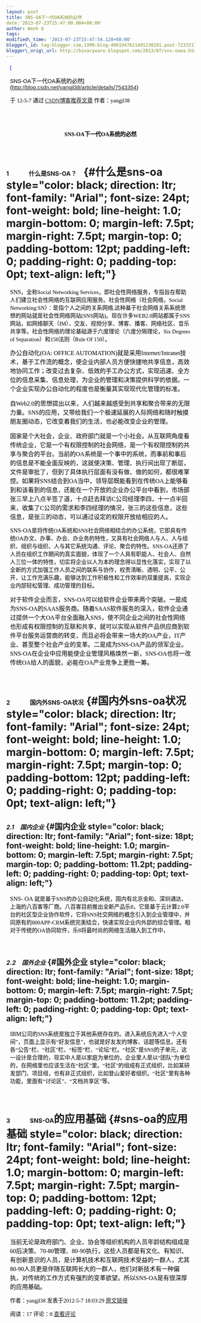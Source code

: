 ```yaml
--- 
layout: post 
title: SNS-OA下一代OA系统的必然 
date:'2013-07-23T15:47:00.004+08:00' 
author: Wenh Q
tags:
modified\_time: '2013-07-23T15:47:54.128+08:00' 
blogger\_id: tag:blogger.com,1999:blog-4961947611491238191.post-7233313435481118876
blogger\_orig\_url: http://binaryware.blogspot.com/2013/07/sns-oaoa.html
---
```


<div
style="color: black; direction: ltr; font-family: &quot;Arial&quot;; font-size: 11pt; margin-bottom: 0; margin-left: 7.5pt; margin-right: 7.5pt; margin-top: 0; padding: 0;">

<span
style="color: #0000ee; font-family: &quot;Verdana&quot;; text-decoration: underline;">[

SNS-OA下一代OA系统的必然](http://blog.csdn.net/yangjl38/article/details/7543354)</span>

</div>

<div
style="color: black; direction: ltr; font-family: &quot;Arial&quot;; font-size: 11pt; margin-bottom: 0; margin-left: 7.5pt; margin-right: 7.5pt; margin-top: 0; padding-bottom: 8pt; padding-left: 0; padding-right: 0; padding-top: 0;">

<span style="font-family: &quot;Verdana&quot;;">于 12-5-7 通过
</span><span
style="color: #0000ee; font-family: &quot;Verdana&quot;; text-decoration: underline;">[CSDN博客推荐文章](http://blog.csdn.net/)</span><span
style="font-family: &quot;Verdana&quot;;"> 作者：yangjl38</span>

</div>

<div
style="color: black; direction: ltr; font-family: &quot;Arial&quot;; font-size: 11pt; height: 11pt; margin-bottom: 0; margin-left: 7.5pt; margin-right: 7.5pt; margin-top: 0; padding: 0;">

<span style="font-family: &quot;Verdana&quot;;"></span>

</div>

<div
style="color: black; direction: ltr; font-family: &quot;Arial&quot;; font-size: 11pt; margin-bottom: 0; margin-left: 7.5pt; margin-right: 7.5pt; margin-top: 0; padding-bottom: 12pt; padding-left: 0; padding-right: 0; padding-top: 0; text-align: center;">

<span
style="font-family: &quot;Times New Roman&quot;; font-weight: bold;">SNS-OA</span><span
style="font-family: &quot;Verdana&quot;; font-weight: bold;">下一代</span><span
style="font-family: &quot;Times New Roman&quot;; font-weight: bold;">OA</span><span
style="font-family: &quot;Verdana&quot;; font-weight: bold;">系统的必然</span>

</div>

<span style="font-size: 12pt; font-weight: bold;">1</span><span style="font-family: &quot;Verdana&quot;;">       </span><span style="font-family: &quot;Verdana&quot;; font-size: 12pt; font-weight: bold;"> 什么是</span><span style="font-size: 12pt; font-weight: bold;">SNS-OA</span><span style="font-family: &quot;Verdana&quot;; font-size: 12pt; font-weight: bold;">？   </span> {#什么是sns-oa style="color: black; direction: ltr; font-family: "Arial"; font-size: 24pt; font-weight: bold; line-height: 1.0; margin-bottom: 0; margin-left: 7.5pt; margin-right: 7.5pt; margin-top: 0; padding-bottom: 12pt; padding-left: 0; padding-right: 0; padding-top: 0pt; text-align: left;"}
=========================================================================================================================================================================================================================================================================================================================================================================================

<div
style="color: black; direction: ltr; font-family: &quot;Arial&quot;; font-size: 11pt; margin-bottom: 0; margin-left: 7.5pt; margin-right: 7.5pt; margin-top: 0; padding: 0;">

<span
style="font-family: &quot;Times New Roman&quot;; font-size: 12pt;">SNS</span><span
style="font-family: &quot;Verdana&quot;;">，全称</span><span
style="font-family: &quot;Times New Roman&quot;;">Social Networking
Services</span><span
style="font-family: &quot;Verdana&quot;;">，即社会性网络服务，专指旨在帮助人们建立社会性网络的互联网应用服务。社会性网络（社会网络，</span><span
style="font-family: &quot;Times New Roman&quot;;">Social
Networking:SN</span><span
style="font-family: &quot;Verdana&quot;;">）：是指个人之间的关系网络</span><span
style="font-family: &quot;Times New Roman&quot;;">,</span><span
style="font-family: &quot;Verdana&quot;;">这种基于社会网络关系系统思想的网站就是社会性网络网站</span><span
style="font-family: &quot;Times New Roman&quot;;">(SNS</span><span
style="font-family: &quot;Verdana&quot;;">网站</span><span
style="font-family: &quot;Times New Roman&quot;;">)</span><span
style="font-family: &quot;Verdana&quot;;">。现在许多</span><span
style="font-family: &quot;Times New Roman&quot;;">WEB2.0</span><span
style="font-family: &quot;Verdana&quot;;">网站都属于</span><span
style="font-family: &quot;Times New Roman&quot;;">SNS</span><span
style="font-family: &quot;Verdana&quot;;">网站，如网络聊天（</span><span
style="font-family: &quot;Times New Roman&quot;;">IM</span><span
style="font-family: &quot;Verdana&quot;;">）、交友、视频分享、博客、播客、网络社区、音乐共享等。社会性网络的理论基础源于六度理论（六度分隔理论，</span><span
style="font-family: &quot;Times New Roman&quot;;">Six Degrees of
Separation</span><span
style="font-family: &quot;Verdana&quot;;">）和</span><span
style="font-family: &quot;Times New Roman&quot;;">150</span><span
style="font-family: &quot;Verdana&quot;;">法则（</span><span
style="font-family: &quot;Times New Roman&quot;;">Rule Of
150</span><span style="font-family: &quot;Verdana&quot;;">）。</span>

</div>

<div
style="color: black; direction: ltr; font-family: &quot;Arial&quot;; font-size: 11pt; margin-bottom: 0; margin-left: 7.5pt; margin-right: 7.5pt; margin-top: 0; padding: 0;">

<span
style="font-family: &quot;Verdana&quot;; font-size: 12pt;">办公自动化</span><span
style="font-family: &quot;Times New Roman&quot;; font-size: 12pt;">(OA:
OFFICE AUTOMATION)</span><span
style="font-family: &quot;Verdana&quot;; font-size: 12pt;">就是采用</span><span
style="font-family: &quot;Times New Roman&quot;; font-size: 12pt;">Internet/Intranet</span><span
style="font-family: &quot;Verdana&quot;; font-size: 12pt;">技术，基于工作流的概念，使企业内部人员方便快捷地共享信息，高效地协同工作；改变过去复杂、低效的手工办公方式，实现迅速、全方位的信息采集、信息处理，为企业的管理和决策提供科学的依据。一个企业实现办公自动化的程度也是衡量其实现现代化管理的标准。</span>

</div>

<div
style="color: black; direction: ltr; font-family: &quot;Arial&quot;; font-size: 11pt; margin-bottom: 0; margin-left: 7.5pt; margin-right: 7.5pt; margin-top: 0; padding: 0;">

<span
style="font-family: &quot;Verdana&quot;; font-size: 12pt;">自</span><span
style="font-family: &quot;Times New Roman&quot;; font-size: 12pt;">Web2.0</span><span
style="font-family: &quot;Verdana&quot;; font-size: 12pt;">的思想提出以来，人们越来越感受到共享和聚合带来的无限力量。</span><span
style="font-family: &quot;Times New Roman&quot;; font-size: 12pt;">SNS</span><span
style="font-family: &quot;Verdana&quot;; font-size: 12pt;">的应用，又带给我们一个极速延展的人际网络和随时触摸朋友圈动态，它改变着我们的生活，也必能改变企业的管理。</span>

</div>

<div
style="color: black; direction: ltr; font-family: &quot;Arial&quot;; font-size: 11pt; margin-bottom: 0; margin-left: 7.5pt; margin-right: 7.5pt; margin-top: 0; padding: 0;">

<span
style="font-family: &quot;Verdana&quot;; font-size: 12pt;">国家是个大社会，企业、政府部门就是一个小社会。从互联网角度看传统企业，它是一个有权限控制的社会网络，是一个有权限控制的共享与聚合的平台。当前的</span><span
style="font-family: &quot;Times New Roman&quot;; font-size: 12pt;">OA</span><span
style="font-family: &quot;Verdana&quot;; font-size: 12pt;">系统是一个事中的系统，而事前和事后的信息是不能全面反映的，这就使决策、管理、执行间出现了断层，文件是审批了，但到了具体执行层面有没有做、做的如何，都很难掌控。如果将</span><span
style="font-family: &quot;Times New Roman&quot;; font-size: 12pt;">SNS</span><span
style="font-family: &quot;Verdana&quot;; font-size: 12pt;">结合到</span><span
style="font-family: &quot;Times New Roman&quot;; font-size: 12pt;">OA</span><span
style="font-family: &quot;Verdana&quot;; font-size: 12pt;">当中，领导层既能看到在传统</span><span
style="font-family: &quot;Times New Roman&quot;; font-size: 12pt;">OA</span><span
style="font-family: &quot;Verdana&quot;; font-size: 12pt;">上能够看到和该看到的信息，还能在一个开放的企业办公平台中看到，市场部张三早上八点半签了道，十点赶去拜访</span><span
style="font-family: &quot;Times New Roman&quot;; font-size: 12pt;">C</span><span
style="font-family: &quot;Verdana&quot;; font-size: 12pt;">公司经理李四，十一点半回来，收集了</span><span
style="font-family: &quot;Times New Roman&quot;; font-size: 12pt;">C</span><span
style="font-family: &quot;Verdana&quot;; font-size: 12pt;">公司的需求和李四经理的情况，张三的这些信息，这些信息，是张三的动态，可以通过设定的权限开放给相应的人。</span>

</div>

<div
style="color: black; direction: ltr; font-family: &quot;Arial&quot;; font-size: 11pt; margin-bottom: 0; margin-left: 7.5pt; margin-right: 7.5pt; margin-top: 0; padding: 0;">

<span
style="font-family: &quot;Times New Roman&quot;; font-size: 12pt;">SNS-OA</span><span
style="font-family: &quot;Verdana&quot;;">是将传统</span><span
style="font-family: &quot;Times New Roman&quot;;">OA</span><span
style="font-family: &quot;Verdana&quot;;">系统和</span><span
style="font-family: &quot;Times New Roman&quot;;">SNS</span><span
style="font-family: &quot;Verdana&quot;;">社会网络相结合的办公系统，它即具有传统</span><span
style="font-family: &quot;Times New Roman&quot;;">OA</span><span
style="font-family: &quot;Verdana&quot;;">办文、办事、办会、办业务的特性，又具有社会网络人与人、人与组织、组织与组织、人与其它系统沟通、评论、聚合的特性。</span><span
style="font-family: &quot;Times New Roman&quot;;">SNS-OA</span><span
style="font-family: &quot;Verdana&quot;;">还原了人员在组织工作期间的真实面貌，体现了一个人具有职能人、社会人、自然人三位一体的特性，切实将企业以人为本的理念得以显性化落实，实现了以全新的方式加强工作人员之间的联系与协作，权责清晰、透明、公平、公开，让工作充满乐趣，能够达到工作积极性和工作效率的双重提高，实现企业内部轻松管理、成功管理的目标。</span>

</div>

<div
style="color: black; direction: ltr; font-family: &quot;Arial&quot;; font-size: 11pt; margin-bottom: 0; margin-left: 7.5pt; margin-right: 7.5pt; margin-top: 0; padding-bottom: 12pt; padding-left: 0; padding-right: 0; padding-top: 0;">

<span
style="font-family: &quot;Verdana&quot;; font-size: 12pt;">对于软件企业而言，</span><span
style="font-family: &quot;Times New Roman&quot;; font-size: 12pt;">SNS-OA</span><span
style="font-family: &quot;Verdana&quot;; font-size: 12pt;">可以给软件企业带来两个突破。一是成为</span><span
style="font-family: &quot;Times New Roman&quot;; font-size: 12pt;">SNS-OA</span><span
style="font-family: &quot;Verdana&quot;; font-size: 12pt;">的</span><span
style="font-family: &quot;Times New Roman&quot;; font-size: 12pt;">SAAS</span><span
style="font-family: &quot;Verdana&quot;; font-size: 12pt;">服务商。随着</span><span
style="font-family: &quot;Times New Roman&quot;; font-size: 12pt;">SAAS</span><span
style="font-family: &quot;Verdana&quot;; font-size: 12pt;">软件服务的深入，软件企业通过提供一个大</span><span
style="font-family: &quot;Times New Roman&quot;; font-size: 12pt;">OA</span><span
style="font-family: &quot;Verdana&quot;; font-size: 12pt;">平台全面融入</span><span
style="font-family: &quot;Times New Roman&quot;; font-size: 12pt;">SNS</span><span
style="font-family: &quot;Verdana&quot;; font-size: 12pt;">，使不同企业之间的社会性网络也形成有权限控制的互联和共享，就可以实现从软件产品供应商到软件平台服务运营商的转变，而且必将会带来一场大的</span><span
style="font-family: &quot;Times New Roman&quot;; font-size: 12pt;">OA</span><span
style="font-family: &quot;Verdana&quot;; font-size: 12pt;">产业，</span><span
style="font-family: &quot;Times New Roman&quot;; font-size: 12pt;">IT</span><span
style="font-family: &quot;Verdana&quot;; font-size: 12pt;">产业、甚至整个社会产业的变革。二是成为</span><span
style="font-family: &quot;Times New Roman&quot;; font-size: 12pt;">SNS-OA</span><span
style="font-family: &quot;Verdana&quot;; font-size: 12pt;">产品的领军企业。</span><span
style="font-family: &quot;Times New Roman&quot;; font-size: 12pt;">SNS-OA</span><span
style="font-family: &quot;Verdana&quot;; font-size: 12pt;">在企业中应用能使企业管理风格焕然一新，</span><span
style="font-family: &quot;Times New Roman&quot;; font-size: 12pt;">SNS-OA</span><span
style="font-family: &quot;Verdana&quot;; font-size: 12pt;">也将一改传统</span><span
style="font-family: &quot;Times New Roman&quot;; font-size: 12pt;">OA</span><span
style="font-family: &quot;Verdana&quot;; font-size: 12pt;">给人的面貌，必能在</span><span
style="font-family: &quot;Times New Roman&quot;; font-size: 12pt;">OA</span><span
style="font-family: &quot;Verdana&quot;; font-size: 12pt;">产业竞争上更胜一筹。</span>

</div>

<span style="font-size: 12pt; font-weight: bold;">2</span><span style="font-family: &quot;Verdana&quot;;">       </span><span style="font-family: &quot;Verdana&quot;; font-size: 12pt; font-weight: bold;"> 国内外</span><span style="font-size: 12pt; font-weight: bold;">SNS-OA</span><span style="font-family: &quot;Verdana&quot;; font-size: 12pt; font-weight: bold;">状况</span> {#国内外sns-oa状况 style="color: black; direction: ltr; font-family: "Arial"; font-size: 24pt; font-weight: bold; line-height: 1.0; margin-bottom: 0; margin-left: 7.5pt; margin-right: 7.5pt; margin-top: 0; padding-bottom: 12pt; padding-left: 0; padding-right: 0; padding-top: 0pt; text-align: left;"}
========================================================================================================================================================================================================================================================================================================================================================================================

<span style="font-size: 12pt; font-style: italic; font-weight: bold;">2.1</span><span style="font-family: &quot;Verdana&quot;; font-size: 18pt; font-style: italic; font-weight: bold;">  </span><span style="font-family: &quot;Verdana&quot;; font-size: 12pt; font-style: italic; font-weight: bold;"> 国内企业</span> {#国内企业 style="color: black; direction: ltr; font-family: "Arial"; font-size: 18pt; font-weight: bold; line-height: 1.0; margin-bottom: 0; margin-left: 7.5pt; margin-right: 7.5pt; margin-top: 0; padding-bottom: 11.2pt; padding-left: 0; padding-right: 0; padding-top: 0pt; text-align: left;"}
-------------------------------------------------------------------------------------------------------------------------------------------------------------------------------------------------------------------------------------------------------------------------------------------------------------------------

<div
style="color: black; direction: ltr; font-family: &quot;Arial&quot;; font-size: 11pt; margin-bottom: 0; margin-left: 7.5pt; margin-right: 7.5pt; margin-top: 0; padding-bottom: 11.2pt; padding-left: 0; padding-right: 0; padding-top: 0;">

<span
style="font-family: &quot;Times New Roman&quot;; font-size: 12pt;">SNS-
OA </span><span
style="font-family: &quot;Verdana&quot;;">就是基于</span><span
style="font-family: &quot;Times New Roman&quot;;">SNS</span><span
style="font-family: &quot;Verdana&quot;;">的办公自动化系统，国内有北京金和、深圳通达、上海的八百客等厂商。八百客目前推出全新产品乐</span><span
style="font-family: &quot;Times New Roman&quot;;">8</span><span
style="font-family: &quot;Verdana&quot;;">，它是基于云计算</span><span
style="font-family: &quot;Times New Roman&quot;;">2.0</span><span
style="font-family: &quot;Verdana&quot;;">平台的社区型企业协作软件，它将</span><span
style="font-family: &quot;Times New Roman&quot;;">SNS</span><span
style="font-family: &quot;Verdana&quot;;">社交网络的概念引入到企业管理中，并同原有的</span><span
style="font-family: &quot;Times New Roman&quot;;">800APP-CRM</span><span
style="font-family: &quot;Verdana&quot;;">系统完美结合，快速实现企业内外部的综合管理。相对于传统的</span><span
style="font-family: &quot;Times New Roman&quot;;">OA</span><span
style="font-family: &quot;Verdana&quot;;">协同软件，乐</span><span
style="font-family: &quot;Times New Roman&quot;;">8</span><span
style="font-family: &quot;Verdana&quot;;">将最时尚的网络生活融入到工作中，</span>

</div>

<span style="font-size: 12pt; font-style: italic; font-weight: bold;">2.2</span><span style="font-family: &quot;Verdana&quot;; font-size: 18pt; font-style: italic; font-weight: bold;">  </span><span style="font-family: &quot;Verdana&quot;; font-size: 12pt; font-style: italic; font-weight: bold;"> 国外企业</span> {#国外企业 style="color: black; direction: ltr; font-family: "Arial"; font-size: 18pt; font-weight: bold; line-height: 1.0; margin-bottom: 0; margin-left: 7.5pt; margin-right: 7.5pt; margin-top: 0; padding-bottom: 11.2pt; padding-left: 0; padding-right: 0; padding-top: 0pt; text-align: left;"}
-------------------------------------------------------------------------------------------------------------------------------------------------------------------------------------------------------------------------------------------------------------------------------------------------------------------------

<div
style="color: black; direction: ltr; font-family: &quot;Arial&quot;; font-size: 11pt; margin-bottom: 0; margin-left: 7.5pt; margin-right: 7.5pt; margin-top: 0; padding: 0;">

<span
style="font-family: &quot;Times New Roman&quot;; font-size: 12pt;">IBM</span><span
style="font-family: &quot;Verdana&quot;;">公司的</span><span
style="font-family: &quot;Times New Roman&quot;;">SNS</span><span
style="font-family: &quot;Verdana&quot;;">系统是独立于其他系统存在的。进入系统后先进入“个人空间”，页面上显示有“好友信息”，也就是好友发的博客、话题等信息。还有各“公告”栏、“社区”栏、“标签”栏、“论坛”栏。“社区”是</span><span
style="font-family: &quot;Times New Roman&quot;;">SNS</span><span
style="font-family: &quot;Verdana&quot;;">的子单元，这一设计是合理的，现实中人是以家庭为单位的，企业里人是以“团队”为单位的，在网络里也应该生活在“社区”里。“社区”的组成有正式组织，比如某研发部门、项目组，也有非正式组织，比如登山爱好者组织。“社区”里有各种功能，里面有“讨论区”、“文档共享区”等。</span>

</div>

<div
style="color: black; direction: ltr; font-family: &quot;Arial&quot;; font-size: 11pt; margin-bottom: 0; margin-left: 7.5pt; margin-right: 7.5pt; margin-top: 0; padding-bottom: 12pt; padding-left: 0; padding-right: 0; padding-top: 0;">




</div>

<span style="font-size: 12pt; font-weight: bold;">3</span><span style="font-family: &quot;Verdana&quot;;">       </span><span style="font-size: 12pt; font-weight: bold;"> SNS-OA</span><span style="font-family: &quot;Verdana&quot;;">的应用基础</span> {#sns-oa的应用基础 style="color: black; direction: ltr; font-family: "Arial"; font-size: 24pt; font-weight: bold; line-height: 1.0; margin-bottom: 0; margin-left: 7.5pt; margin-right: 7.5pt; margin-top: 0; padding-bottom: 12pt; padding-left: 0; padding-right: 0; padding-top: 0pt; text-align: left;"}
=========================================================================================================================================================================================================================================================

<div
style="color: black; direction: ltr; font-family: &quot;Arial&quot;; font-size: 11pt; margin-bottom: 0; margin-left: 7.5pt; margin-right: 7.5pt; margin-top: 0; padding: 0;">

<span
style="font-family: &quot;Verdana&quot;; font-size: 12pt;">当前无论是政府部门、企业、协会等组织机构的人员年龄结构组成是</span><span
style="font-family: &quot;Times New Roman&quot;; font-size: 12pt;">60</span><span
style="font-family: &quot;Verdana&quot;; font-size: 12pt;">后决策、</span><span
style="font-family: &quot;Times New Roman&quot;; font-size: 12pt;">70-80</span><span
style="font-family: &quot;Verdana&quot;; font-size: 12pt;">管理、</span><span
style="font-family: &quot;Times New Roman&quot;; font-size: 12pt;">80-90</span><span
style="font-family: &quot;Verdana&quot;; font-size: 12pt;">执行，这些人员都是有文化、有知识、有创新意识的人员，是计算机技术和互联网技术受益的一群人，尤其</span><span
style="font-family: &quot;Times New Roman&quot;; font-size: 12pt;">80-90</span><span
style="font-family: &quot;Verdana&quot;; font-size: 12pt;">人员更是伴随互联网长大的一群人，他们对新技术有一种偏执，对传统的工作方式有强烈的变革欲望。所以</span><span
style="font-family: &quot;Times New Roman&quot;; font-size: 12pt;">SNS-OA</span><span
style="font-family: &quot;Verdana&quot;; font-size: 12pt;">是有很深厚的应用基础。</span>

</div>

<div
style="color: black; direction: ltr; font-family: &quot;Arial&quot;; font-size: 11pt; margin-bottom: 0; margin-left: 7.5pt; margin-right: 7.5pt; margin-top: 0; padding: 0;">

<span style="font-family: &quot;Verdana&quot;;">作者：yangjl38
发表于2012-5-7 18:03:29 </span><span
style="color: #0000ee; font-family: &quot;Verdana&quot;; text-decoration: underline;">[原文链接](http://blog.csdn.net/yangjl38/article/details/7543354)</span>

</div>

<div
style="color: black; direction: ltr; font-family: &quot;Arial&quot;; font-size: 11pt; margin-bottom: 0; margin-left: 7.5pt; margin-right: 7.5pt; margin-top: 0; padding: 0;">

<span style="font-family: &quot;Verdana&quot;;">阅读：17 评论：0
</span><span
style="color: #0000ee; font-family: &quot;Verdana&quot;; text-decoration: underline;">[查看评论](http://blog.csdn.net/yangjl38/article/details/7543354#comments)</span>

</div>
